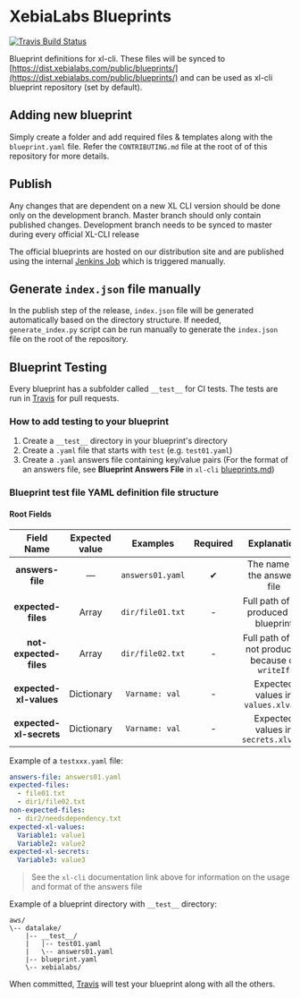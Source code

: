 # XebiaLabs Blueprints

[![Travis Build Status][travis-image]][travis-url-main]

Blueprint definitions for xl-cli. These files will be synced to [https://dist.xebialabs.com/public/blueprints/](https://dist.xebialabs.com/public/blueprints/) and can be used as xl-cli blueprint repository (set by default).

## Adding new blueprint

Simply create a folder and add required files & templates along with the `blueprint.yaml` file. Refer the `CONTRIBUTING.md` file at the root of of this repository for more details.

## Publish

Any changes that are dependent on a new XL CLI version should be done only on the development branch. Master branch should only contain published changes. Development branch needs to be synced to master during every official XL-CLI release

The official blueprints are hosted on our distribution site and are published using the internal [Jenkins Job](https://jenkins-ng.xebialabs.com/jenkinsng/job/XL%20Devops%20As%20Code/job/Blueprints%20Release/) which is triggered manually.

## Generate `index.json` file manually

In the publish step of the release, `index.json` file will be generated automatically based on the directory structure. If needed, `generate_index.py` script can be run manually to generate the `index.json` file on the root of the repository.

## Blueprint Testing

Every blueprint has a subfolder called `__test__` for CI tests. The tests are run in [Travis](https://travis-ci.org/xebialabs/blueprints) for pull requests.

### How to add testing to your blueprint
1. Create a `__test__` directory in your blueprint's directory
2. Create a `.yaml` file that starts with `test` (e.g. `test01.yaml`)
3. Create a `.yaml` answers file containing key/value pairs (For the format of an answers file, see **Blueprint Answers File** in `xl-cli` [blueprints.md](https://github.com/xebialabs/xl-cli/blob/master/docs/blueprints-v2.md))

### Blueprint test file YAML definition file structure

#### Root Fields

| Field Name              | Expected value | Examples         | Required | Explanation                                                                        |
|:-----------------------:|:--------------:|:----------------:|:--------:|:----------------------------------------------------------------------------------:|
| **answers-file**        | —              | `answers01.yaml` | ✔        | The name of the answers file                                                       |
| **expected-files**      | Array          | `dir/file01.txt` | -        | Full path of file produced by blueprint                                            |
| **not-expected-files**  | Array          | `dir/file02.txt` | -        | Full path of file not produced because of `writeIf`      |
| **expected-xl-values**  | Dictionary     | `Varname: val`   | -        | Expected values in `values.xlvals`                                                 |
| **expected-xl-secrets** | Dictionary     | `Varname: val`   | -        | Expected values in `secrets.xlvals`                                                |

Example of a `testxxx.yaml` file:

```yaml
answers-file: answers01.yaml
expected-files:
  - file01.txt
  - dir1/file02.txt
non-expected-files:
  - dir2/needsdependency.txt
expected-xl-values:
  Variable1: value1
  Variable2: value2
expected-xl-secrets:
  Variable3: value3
```

> See the `xl-cli` documentation link above for information on the usage and format of the answers file

Example of a blueprint directory with `__test__` directory:
```
aws/
\-- datalake/
    |-- __test__/
    |   |-- test01.yaml
    |   \-- answers01.yaml
    |-- blueprint.yaml
    \-- xebialabs/
```

When committed, [Travis](https://travis-ci.org/xebialabs/blueprints) will test your blueprint along with all the others.


[travis-image]: https://travis-ci.org/xebialabs/blueprints.svg?branch=development
[travis-url-main]: https://travis-ci.org/xebialabs/blueprints/branches
